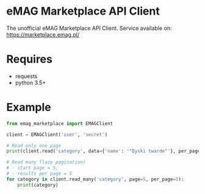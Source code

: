 # eMAG Marketplace API Client

The unofficial eMAG Marketplace API Client.
Service available on: https://marketplace.emag.pl/

# Requires
- requests
- python 3.5+

# Example
```python
from emag_marketplace import EMAGClient

client = EMAGClient('user', 'secret')

# Read only one page
print(client.read('category', data={'name': '"Dyski twarde"'}, per_page=10))

# Read many (lazy pagination) 
# - start page = 5,
# - results per page = 5
for category in client.read_many('category', page=5, per_page=5):
    print(category)
```
